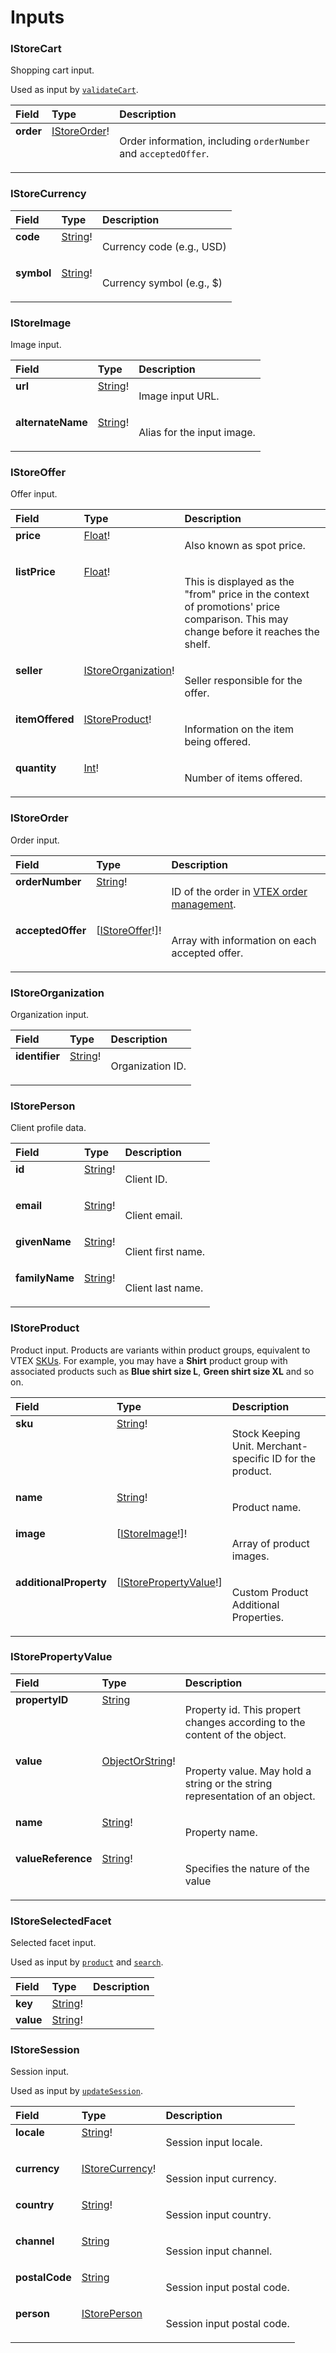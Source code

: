 # Inputs

### IStoreCart

Shopping cart input.

Used as input by [`validateCart`](/reference/api/mutations/cart).

<table>
<thead>
<tr>
<th colspan="2" align="left">Field</th>
<th align="left">Type</th>
<th align="left">Description</th>
</tr>
</thead>
<tbody>
<tr>
<td colspan="2" valign="top"><strong>order</strong></td>
<td valign="top"><a href="#istoreorder">IStoreOrder</a>!</td>
<td>

Order information, including `orderNumber` and `acceptedOffer`.

</td>
</tr>
</tbody>
</table>

### IStoreCurrency

<table>
<thead>
<tr>
<th colspan="2" align="left">Field</th>
<th align="left">Type</th>
<th align="left">Description</th>
</tr>
</thead>
<tbody>
<tr>
<td colspan="2" valign="top"><strong>code</strong></td>
<td valign="top"><a href="/reference/api/scalars#string">String</a>!</td>
<td>

Currency code (e.g., USD)

</td>
</tr>
<tr>
<td colspan="2" valign="top"><strong>symbol</strong></td>
<td valign="top"><a href="/reference/api/scalars#string">String</a>!</td>
<td>

Currency symbol (e.g., $)

</td>
</tr>
</tbody>
</table>

### IStoreImage

Image input.

<table>
<thead>
<tr>
<th colspan="2" align="left">Field</th>
<th align="left">Type</th>
<th align="left">Description</th>
</tr>
</thead>
<tbody>
<tr>
<td colspan="2" valign="top"><strong>url</strong></td>
<td valign="top"><a href="/reference/api/scalars#string">String</a>!</td>
<td>

Image input URL.

</td>
</tr>
<tr>
<td colspan="2" valign="top"><strong>alternateName</strong></td>
<td valign="top"><a href="/reference/api/scalars#string">String</a>!</td>
<td>

Alias for the input image.

</td>
</tr>
</tbody>
</table>

### IStoreOffer

Offer input.

<table>
<thead>
<tr>
<th colspan="2" align="left">Field</th>
<th align="left">Type</th>
<th align="left">Description</th>
</tr>
</thead>
<tbody>
<tr>
<td colspan="2" valign="top"><strong>price</strong></td>
<td valign="top"><a href="#float">Float</a>!</td>
<td>

Also known as spot price.

</td>
</tr>
<tr>
<td colspan="2" valign="top"><strong>listPrice</strong></td>
<td valign="top"><a href="#float">Float</a>!</td>
<td>

This is displayed as the "from" price in the context of promotions' price comparison. This may change before it reaches the shelf.

</td>
</tr>
<tr>
<td colspan="2" valign="top"><strong>seller</strong></td>
<td valign="top"><a href="#istoreorganization">IStoreOrganization</a>!</td>
<td>

Seller responsible for the offer.

</td>
</tr>
<tr>
<td colspan="2" valign="top"><strong>itemOffered</strong></td>
<td valign="top"><a href="#istoreproduct">IStoreProduct</a>!</td>
<td>

Information on the item being offered.

</td>
</tr>
<tr>
<td colspan="2" valign="top"><strong>quantity</strong></td>
<td valign="top"><a href="#int">Int</a>!</td>
<td>

Number of items offered.

</td>
</tr>
</tbody>
</table>

### IStoreOrder

Order input.

<table>
<thead>
<tr>
<th colspan="2" align="left">Field</th>
<th align="left">Type</th>
<th align="left">Description</th>
</tr>
</thead>
<tbody>
<tr>
<td colspan="2" valign="top"><strong>orderNumber</strong></td>
<td valign="top"><a href="/reference/api/scalars#string">String</a>!</td>
<td>

ID of the order in [VTEX order management](https://help.vtex.com/en/tutorial/license-manager-resources-oms--60QcBsvWeum02cFi3GjBzg#).

</td>
</tr>
<tr>
<td colspan="2" valign="top"><strong>acceptedOffer</strong></td>
<td valign="top">[<a href="#istoreoffer">IStoreOffer</a>!]!</td>
<td>

Array with information on each accepted offer.

</td>
</tr>
</tbody>
</table>

### IStoreOrganization

Organization input.

<table>
<thead>
<tr>
<th colspan="2" align="left">Field</th>
<th align="left">Type</th>
<th align="left">Description</th>
</tr>
</thead>
<tbody>
<tr>
<td colspan="2" valign="top"><strong>identifier</strong></td>
<td valign="top"><a href="/reference/api/scalars#string">String</a>!</td>
<td>

Organization ID.

</td>
</tr>
</tbody>
</table>

### IStorePerson

Client profile data.

<table>
<thead>
<tr>
<th colspan="2" align="left">Field</th>
<th align="left">Type</th>
<th align="left">Description</th>
</tr>
</thead>
<tbody>
<tr>
<td colspan="2" valign="top"><strong>id</strong></td>
<td valign="top"><a href="/reference/api/scalars#string">String</a>!</td>
<td>

Client ID.

</td>
</tr>
<tr>
<td colspan="2" valign="top"><strong>email</strong></td>
<td valign="top"><a href="/reference/api/scalars#string">String</a>!</td>
<td>

Client email.

</td>
</tr>
<tr>
<td colspan="2" valign="top"><strong>givenName</strong></td>
<td valign="top"><a href="/reference/api/scalars#string">String</a>!</td>
<td>

Client first name.

</td>
</tr>
<tr>
<td colspan="2" valign="top"><strong>familyName</strong></td>
<td valign="top"><a href="/reference/api/scalars#string">String</a>!</td>
<td>

Client last name.

</td>
</tr>
</tbody>
</table>

### IStoreProduct

Product input. Products are variants within product groups, equivalent to VTEX [SKUs](https://help.vtex.com/en/tutorial/what-is-an-sku--1K75s4RXAQyOuGUYKMM68u#). For example, you may have a **Shirt** product group with associated products such as **Blue shirt size L**, **Green shirt size XL** and so on.

<table>
<thead>
<tr>
<th colspan="2" align="left">Field</th>
<th align="left">Type</th>
<th align="left">Description</th>
</tr>
</thead>
<tbody>
<tr>
<td colspan="2" valign="top"><strong>sku</strong></td>
<td valign="top"><a href="/reference/api/scalars#string">String</a>!</td>
<td>

Stock Keeping Unit. Merchant-specific ID for the product.

</td>
</tr>
<tr>
<td colspan="2" valign="top"><strong>name</strong></td>
<td valign="top"><a href="/reference/api/scalars#string">String</a>!</td>
<td>

Product name.

</td>
</tr>
<tr>
<td colspan="2" valign="top"><strong>image</strong></td>
<td valign="top">[<a href="#istoreimage">IStoreImage</a>!]!</td>
<td>

Array of product images.

</td>
</tr>
<tr>
<td colspan="2" valign="top"><strong>additionalProperty</strong></td>
<td valign="top">[<a href="#istorepropertyvalue">IStorePropertyValue</a>!]</td>
<td>

Custom Product Additional Properties.

</td>
</tr>
</tbody>
</table>

### IStorePropertyValue

<table>
<thead>
<tr>
<th colspan="2" align="left">Field</th>
<th align="left">Type</th>
<th align="left">Description</th>
</tr>
</thead>
<tbody>
<tr>
<td colspan="2" valign="top"><strong>propertyID</strong></td>
<td valign="top"><a href="/reference/api/scalars#string">String</a></td>
<td>

Property id. This propert changes according to the content of the object.

</td>
</tr>
<tr>
<td colspan="2" valign="top"><strong>value</strong></td>
<td valign="top"><a href="#objectorstring">ObjectOrString</a>!</td>
<td>

Property value. May hold a string or the string representation of an object.

</td>
</tr>
<tr>
<td colspan="2" valign="top"><strong>name</strong></td>
<td valign="top"><a href="/reference/api/scalars#string">String</a>!</td>
<td>

Property name.

</td>
</tr>
<tr>
<td colspan="2" valign="top"><strong>valueReference</strong></td>
<td valign="top"><a href="/reference/api/scalars#string">String</a>!</td>
<td>

Specifies the nature of the value

</td>
</tr>
</tbody>
</table>

### IStoreSelectedFacet

Selected facet input.

Used as input by [`product`](/reference/api/queries/product) and [`search`](/reference/api/queries/search).

<table>
<thead>
<tr>
<th colspan="2" align="left">Field</th>
<th align="left">Type</th>
<th align="left">Description</th>
</tr>
</thead>
<tbody>
<tr>
<td colspan="2" valign="top"><strong>key</strong></td>
<td valign="top"><a href="/reference/api/scalars#string">String</a>!</td>
<td></td>
</tr>
<tr>
<td colspan="2" valign="top"><strong>value</strong></td>
<td valign="top"><a href="/reference/api/scalars#string">String</a>!</td>
<td></td>
</tr>
</tbody>
</table>

### IStoreSession

Session input.

Used as input by [`updateSession`](/reference/api/mutations/session).

<table>
<thead>
<tr>
<th colspan="2" align="left">Field</th>
<th align="left">Type</th>
<th align="left">Description</th>
</tr>
</thead>
<tbody>
<tr>
<td colspan="2" valign="top"><strong>locale</strong></td>
<td valign="top"><a href="/reference/api/scalars#string">String</a>!</td>
<td>

Session input locale.

</td>
</tr>
<tr>
<td colspan="2" valign="top"><strong>currency</strong></td>
<td valign="top"><a href="#istorecurrency">IStoreCurrency</a>!</td>
<td>

Session input currency.

</td>
</tr>
<tr>
<td colspan="2" valign="top"><strong>country</strong></td>
<td valign="top"><a href="/reference/api/scalars#string">String</a>!</td>
<td>

Session input country.

</td>
</tr>
<tr>
<td colspan="2" valign="top"><strong>channel</strong></td>
<td valign="top"><a href="/reference/api/scalars#string">String</a></td>
<td>

Session input channel.

</td>
</tr>
<tr>
<td colspan="2" valign="top"><strong>postalCode</strong></td>
<td valign="top"><a href="/reference/api/scalars#string">String</a></td>
<td>

Session input postal code.

</td>
</tr>
<tr>
<td colspan="2" valign="top"><strong>person</strong></td>
<td valign="top"><a href="#istoreperson">IStorePerson</a></td>
<td>

Session input postal code.

</td>
</tr>
</tbody>
</table>
